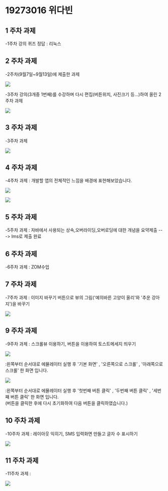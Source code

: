 # 19273016 위다빈


## 1 주차 과제


-1주차 강의 퀴즈 정답 : 리눅스



## 2 주차 과제


-2주차(9월7일~9월13일)에 제출한 과제


<img width="" height="" src="./Png/캡스톤디자인_2주차 과제.png"></img>




-3주차 강의(3개중 1번째)를 수강하며 다시 편집(버튼위치, 사진크기 등...)하여 올린 2주차 과제 


<img width="" height="" src="./Png/2주차 과제(3주차-1 강의 실습).png"></img>



## 3 주차 과제


-3주차 과제


<img width="" height="" src="./Png/3주차 과제.png"></img>



## 4 주차 과제


-4주차 과제
: 개발할 앱의 전체적인 느낌을 배경에 표현해보았습니다.


<img width="" height="" src="./Png/캡스톤디자인_4주차_1.png"></img>



<img width="" height="" src="./Png/캡스톤디자인_4주차_2.png"></img>



## 5 주차 과제


-5주차 과제
: 자바에서 사용되는 상속,오버라이딩,오버로딩에 대한 개념을 요약제출 ---> lms로 제출 완료



## 6 주차 과제


-6주차 과제
: ZOM수업



## 7 주차 과제


-7주차 과제
: 이미지 바꾸기 버튼으로 뷰의 그림('예의바른 고양이 올리'와 '추운 강아지')을 바꾸기 


<img width="" height="" src="./Png/캡스톤디자인_7주차_과제.png"></img>



## 9 주차 과제


-9주차 과제
: 스크롤뷰 이용하기, 버튼을 이용하여 토스트메세지 띄우기


<img width="" height="" src="./Png/9주차 과제1.png"></img>


:왼쪽부터 순서대로 에뮬레이터 실행 후 '기본 화면' , '오른쪽으로 스크롤' , '아래쪽으로 스크롤' 한 화면 입니다.


<img width="" height="" src="./Png/9주차 과제2.png"></img>


:왼쪽부터 순서대로 에뮬레이터 실행 후 '첫번째 버튼 클릭' , '두번째 버튼 클릭' , '세번째 버튼 클릭' 한 화면 입니다.   
 (버튼을 클릭한 후에 다시 초기화하여 다음 버튼을 클릭하였습니다.)



## 10 주차 과제


-10주차 과제
: 레이아웃 익히기, SMS 입력화면 만들고 글자 수 표시하기


<img width="" height="" src="./Png/10주차 과제.png"></img>



## 11 주차 과제


-11주차 과제
: 


<img width="" height="" src="./Png/11주차 과제.png"></img>
